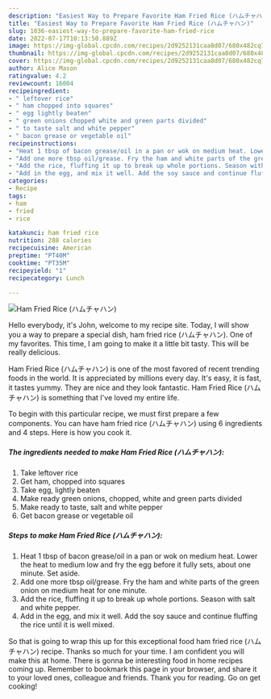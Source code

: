 ```yaml
---
description: "Easiest Way to Prepare Favorite Ham Fried Rice (ハムチャハン)"
title: "Easiest Way to Prepare Favorite Ham Fried Rice (ハムチャハン)"
slug: 1036-easiest-way-to-prepare-favorite-ham-fried-rice
date: 2022-07-17T10:13:50.889Z
image: https://img-global.cpcdn.com/recipes/2d9252131caa8d07/680x482cq70/ham-fried-rice-ハムチャハン-recipe-main-photo.jpg
thumbnail: https://img-global.cpcdn.com/recipes/2d9252131caa8d07/680x482cq70/ham-fried-rice-ハムチャハン-recipe-main-photo.jpg
cover: https://img-global.cpcdn.com/recipes/2d9252131caa8d07/680x482cq70/ham-fried-rice-ハムチャハン-recipe-main-photo.jpg
author: Alice Mason
ratingvalue: 4.2
reviewcount: 16004
recipeingredient:
- " leftover rice"
- " ham chopped into squares"
- " egg lightly beaten"
- " green onions chopped white and green parts divided"
- " to taste salt and white pepper"
- " bacon grease or vegetable oil"
recipeinstructions:
- "Heat 1 tbsp of bacon grease/oil in a pan or wok on medium heat. Lower the heat to medium low and fry the egg before it fully sets, about one minute. Set aside."
- "Add one more tbsp oil/grease. Fry the ham and white parts of the green onion on medium heat for one minute."
- "Add the rice, fluffing it up to break up whole portions. Season with salt and white pepper."
- "Add in the egg, and mix it well. Add the soy sauce and continue fluffing the rice until it is well mixed."
categories:
- Recipe
tags:
- ham
- fried
- rice

katakunci: ham fried rice 
nutrition: 288 calories
recipecuisine: American
preptime: "PT40M"
cooktime: "PT35M"
recipeyield: "1"
recipecategory: Lunch

---
```



![Ham Fried Rice (ハムチャハン)](https://img-global.cpcdn.com/recipes/2d9252131caa8d07/680x482cq70/ham-fried-rice-ハムチャハン-recipe-main-photo.jpg)

Hello everybody, it's John, welcome to my recipe site. Today, I will show you a way to prepare a special dish, ham fried rice (ハムチャハン). One of my favorites. This time, I am going to make it a little bit tasty. This will be really delicious.



Ham Fried Rice (ハムチャハン) is one of the most favored of recent trending foods in the world. It is appreciated by millions every day. It's easy, it is fast, it tastes yummy. They are nice and they look fantastic. Ham Fried Rice (ハムチャハン) is something that I've loved my entire life.


To begin with this particular recipe, we must first prepare a few components. You can have ham fried rice (ハムチャハン) using 6 ingredients and 4 steps. Here is how you cook it.

<!--inarticleads1-->

##### The ingredients needed to make Ham Fried Rice (ハムチャハン):

1. Take  leftover rice
1. Get  ham, chopped into squares
1. Take  egg, lightly beaten
1. Make ready  green onions, chopped, white and green parts divided
1. Make ready  to taste, salt and white pepper
1. Get  bacon grease or vegetable oil




<!--inarticleads2-->

##### Steps to make Ham Fried Rice (ハムチャハン):

1. Heat 1 tbsp of bacon grease/oil in a pan or wok on medium heat. Lower the heat to medium low and fry the egg before it fully sets, about one minute. Set aside.
1. Add one more tbsp oil/grease. Fry the ham and white parts of the green onion on medium heat for one minute.
1. Add the rice, fluffing it up to break up whole portions. Season with salt and white pepper.
1. Add in the egg, and mix it well. Add the soy sauce and continue fluffing the rice until it is well mixed.




So that is going to wrap this up for this exceptional food ham fried rice (ハムチャハン) recipe. Thanks so much for your time. I am confident you will make this at home. There is gonna be interesting food in home recipes coming up. Remember to bookmark this page in your browser, and share it to your loved ones, colleague and friends. Thank you for reading. Go on get cooking!
